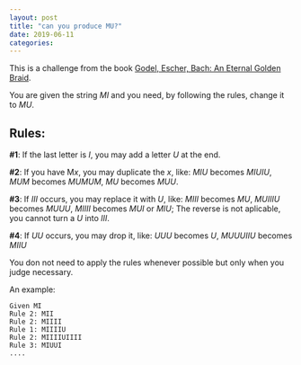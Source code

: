 ```yaml
---
layout: post
title: "can you produce MU?"
date: 2019-06-11
categories:
---
```


This is a challenge from the book [Godel, Escher, Bach: An Eternal Golden Braid](https://www.amazon.com.br/Godel-Escher-Bach-Eternal-Golden/dp/0465026567).

You are given the string *MI* and you need, by following the rules, change it to *MU*.

## Rules:

**#1**: If the last letter is *I*, you may add a letter *U* at the end.

**#2**: If you have M*x*, you may duplicate the *x*, like: *MIU* becomes *MIUIU*, *MUM* becomes *MUMUM*, *MU* becomes *MUU*.

**#3**: If *III* occurs, you may replace it with *U*, like: *MIII* becomes *MU*, *MUIIIU* becomes *MUUU*, *MIIII* becomes *MUI* or *MIU*; The reverse is not aplicable, you cannot turn a *U* into *III*.

**#4**: If *UU* occurs, you may drop it, like: *UUU* becomes *U*, *MUUUIIU* becomes *MIIU*

You don not need to apply the rules whenever possible but only when you judge necessary.

An example:

```
Given MI
Rule 2: MII
Rule 2: MIIII
Rule 1: MIIIIU
Rule 2: MIIIIUIIII
Rule 3: MIUUI
....
```
